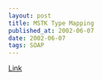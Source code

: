 ```yaml
---
layout: post
title: MSTK Type Mapping
published_at: 2002-06-07
date: 2002-06-07
tags: SOAP
---
```


[Link](http://msdn.microsoft.com/library/default.asp?url=/library/en-us/dnservice/html/service06042002.asp)  